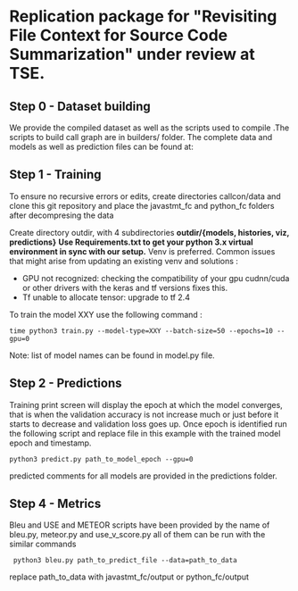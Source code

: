 
# Replication package for "Revisiting File Context for Source Code Summarization" under review at TSE.
## Step 0 - Dataset building

We provide the compiled dataset as well as the scripts used to compile .The scripts to build call graph are in builders/ folder. The complete data and models as well as prediction files can be found at:



## Step 1 - Training
To ensure no recursive errors or edits, create directories callcon/data and clone this git repository and  place the javastmt_fc and python_fc folders after decompresing the data

Create directory outdir, with 4 subdirectories  **outdir/{models, histories, viz, predictions}**
**Use Requirements.txt to get your python 3.x virtual environment in sync with our setup.** Venv is preferred. Common issues that might arise from updating an existing venv and solutions :
- GPU not recognized: checking the compatibility of your gpu cudnn/cuda or other drivers with the keras and tf versions fixes this.
- Tf unable to allocate tensor: upgrade to tf 2.4

To train the model XXY use the following command :
```
time python3 train.py --model-type=XXY --batch-size=50 --epochs=10 --gpu=0
```
Note: list of model names can be found in model.py file.

## Step 2 - Predictions
Training print screen will display the epoch at which the model converges, that is when the validation accuracy is not increase much or just before it starts to decrease and validation loss goes up. Once epoch is identified run the following script and replace file in this example with the trained model epoch and timestamp.

```
python3 predict.py path_to_model_epoch --gpu=0
```
predicted comments for all models are provided in the predictions folder.

## Step 4 - Metrics
Bleu and USE and METEOR scripts have been provided by the name of bleu.py, meteor.py and use_v_score.py all of them can be run with the similar commands
```
 python3 bleu.py path_to_predict_file --data=path_to_data
```
replace path_to_data with javastmt_fc/output or python_fc/output
